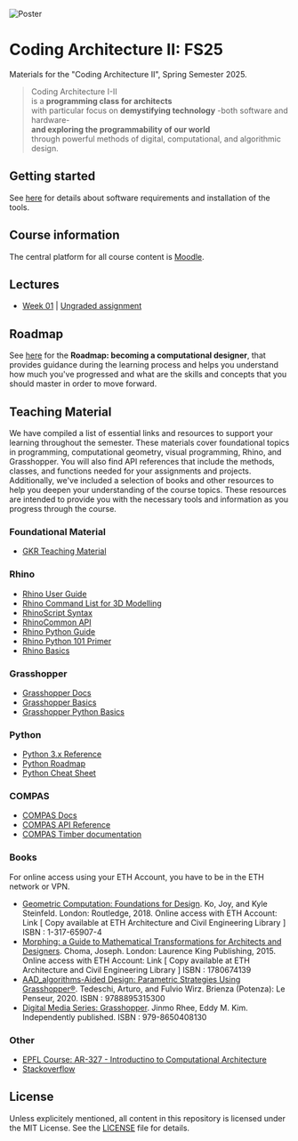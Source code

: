 ![Poster](/.static/cai-banner_fs25.jpg)

# Coding Architecture II: FS25

Materials for the "Coding Architecture II", Spring Semester 2025.

> Coding Architecture I-II<br>
> is a **programming class for architects**<br>
> with particular focus on **demystifying technology**
> -both software and hardware-<br>
> **and exploring the programmability of our world**<br>
> through powerful methods of digital, computational, and algorithmic design.

## Getting started

See [here](/getting-started/README.md) for details about software requirements and installation of the tools.

## Course information

The central platform for all course content is [Moodle](https://moodle-app2.let.ethz.ch/course/view.php?id=24557).

## Lectures

* [Week 01](/lectures/week-01/README.md) | [Ungraded assignment](assignments/A00-ungraded-assignment/README.md)

## Roadmap

See [here](roadmap/README.md) for the **Roadmap: becoming a computational designer**,
that provides guidance during the learning process and helps you understand how much
you've progressed and what are the skills and concepts that you should master in order
to move forward.

## Teaching Material

We have compiled a list of essential links and resources to support your learning throughout the semester. These materials cover foundational topics in programming, computational geometry, visual programming, Rhino, and Grasshopper. You will also find API references that include the methods, classes, and functions needed for your assignments and projects. Additionally, we've included a selection of books and other resources to help you deepen your understanding of the course topics. These resources are intended to provide you with the necessary tools and information as you progress through the course.

### Foundational Material

- [GKR Teaching Material](https://gramaziokohler.arch.ethz.ch/teaching-materials/)

### Rhino

- [Rhino User Guide](https://docs.mcneel.com/rhino/7/usersguide/en-us/index.htm)
- [Rhino Command List for 3D Modelling](https://docs.mcneel.com/rhino/7/help/en-us/commandlist/command_list.htm)
- [RhinoScript Syntax](https://developer.rhino3d.com/api/RhinoScriptSyntax/)
- [RhinoCommon API](https://developer.rhino3d.com/api/rhinocommon/)
- [Rhino Python Guide](https://developer.rhino3d.com/guides/rhinopython/)
- [Rhino Python 101 Primer](https://www.rhino3d.com/download/IronPython/6.0/RhinoPython101/)
- [Rhino Basics](https://gramaziokohler.arch.ethz.ch/teaching-materials/02_rhino/)

### Grasshopper

- [Grasshopper Docs](https://grasshopperdocs.com)
- [Grasshopper Basics](https://gramaziokohler.arch.ethz.ch/teaching-materials/03_grasshopper/)
- [Grasshopper Python Basics](https://gramaziokohler.arch.ethz.ch/teaching-materials/04_python/)

### Python

- [Python 3.x Reference](https://docs.python.org/3/)
- [Python Roadmap](https://roadmap.sh/python)
- [Python Cheat Sheet](https://learnxinyminutes.com/docs/pythonlegacy/)

### COMPAS

- [COMPAS Docs](https://compas.dev/compas/2.9.1)
- [COMPAS API Reference](https://compas.dev/compas/2.9.1/api/index.html)
- [COMPAS Timber documentation](https://gramaziokohler.github.io/compas_timber/latest/)

### Books

For online access using your ETH Account, you have to be in the ETH network or VPN.

- [Geometric Computation: Foundations for Design](https://www.taylorfrancis.com/books/mono/10.4324/9781315765983/geometric-computation-foundations-design-joy-ko-kyle-steinfeld). Ko, Joy, and Kyle Steinfeld. London: Routledge, 2018.
Online access with ETH Account: Link
[ Copy available at ETH Architecture and Civil Engineering Library ]  ISBN : 1-317-65907-4
- [Morphing: a Guide to Mathematical Transformations for Architects and Designers](https://www.oreilly.com/library-access/?next=/library/view/morphing/9781780677224/). Choma, Joseph. London: Laurence King Publishing, 2015.
Online access with ETH Account: Link
[ Copy available at ETH Architecture and Civil Engineering Library ] ISBN : 1780674139
- [AAD_algorithms-Aided Design: Parametric Strategies Using Grasshopper®](https://www.arturotedeschi.com/books). Tedeschi, Arturo, and Fulvio Wirz.  Brienza (Potenza): Le Penseur, 2020.
ISBN : 9788895315300
- [Digital Media Series: Grasshopper](https://www.jinmorhee.net/jinmorhee_2-multiimage/dmsgrasshopper.html). Jinmo Rhee, Eddy M. Kim. Independently published. ISBN :  979-8650408130


### Other
- [EPFL Course: AR-327 - Introductino to Computational Architecture](https://ibois-epfl.github.io/AR-327-Introduction-to-computational-architecture/)
- [Stackoverflow](https://stackoverflow.com)


## License

Unless explicitely mentioned, all content in this repository is licensed under the MIT License. See the [LICENSE](LICENSE) file for details.